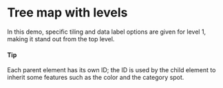 # Tree map with levels
In this demo, specific tiling and data label options are given for level 1, making it stand out from the top level.

#### Tip
Each parent element has its own ID; the ID is used by the child element to inherit some features such as the color and the category spot.